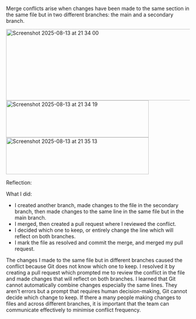 Merge conflicts arise when changes have been made to the same section in the same file but in two different branches: the main and a secondary branch.

<img width="912" height="195" alt="Screenshot 2025-08-13 at 21 34 00" src="https://github.com/user-attachments/assets/3106c5f2-ea3e-48c7-8bfd-e1a0bd224ddc" />
<img width="391" height="101" alt="Screenshot 2025-08-13 at 21 34 19" src="https://github.com/user-attachments/assets/72d06ea9-09f6-4d2d-901e-4a9959c25d0f" />
<img width="391" height="101" alt="Screenshot 2025-08-13 at 21 35 13" src="https://github.com/user-attachments/assets/166cf0d1-cc79-4954-ad84-1c00acfd4fa2" />

Reflection:

What I did:
- I created another branch, made changes to the file in the secondary branch, then made changes to the same line in the same file but in the main branch.
- I merged, then created a pull request where I reviewed the conflict.
- I decided which one to keep, or entirely change the line which will reflect on both branches.
- I mark the file as resolved and commit the merge, and merged my pull request.

The changes I made to the same file but in different branches caused the conflict because Git does not know which one to keep. I resolved it by creating a pull request which prompted me to review the conflict in the file and made changes that will reflect on both branches. I learned that Git cannot automatically combine changes especially the same lines. They aren't errors but a prompt that requires human decision-making, Git cannot decide which change to keep. If there a many people making changes to files and across different branches, it is important that the team can communicate effectively to minimise conflict frequency.
